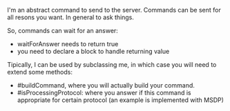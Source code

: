I'm an abstract command to send to the server.
Commands can be sent for all resons you want. In general to ask things. 

So, commands can wait for an answer: 
- waitForAnswer needs to return true
- you need to declare a block to handle returning value

Tipically, I can be used by subclassing me, in which case you will need to extend some methods: 

- #buildCommand, where you will actually build your command.
- #isProcessingProtocol: where you answer if this command is appropriate for certain protocol (an example is implemented with MSDP)
